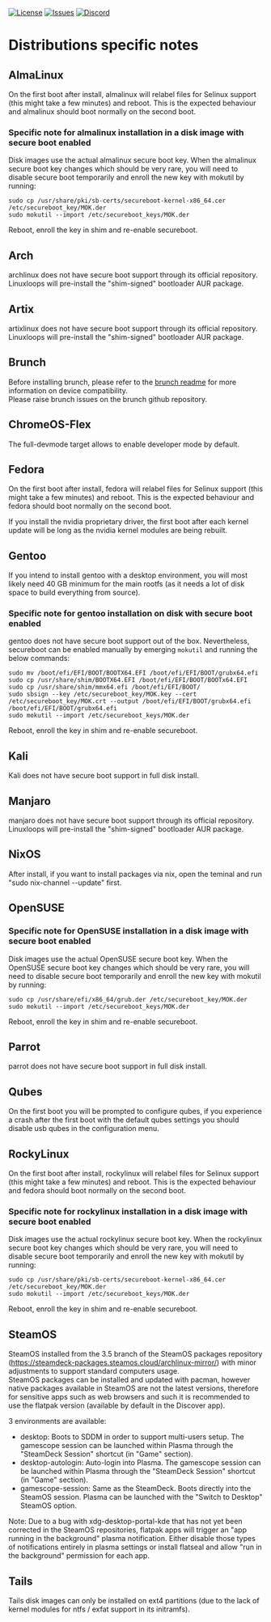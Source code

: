 <div id="top"></div>

<!-- Shields/Logos -->
[![License][license-shield]][license-url]
[![Issues][issues-shield]][issues-url]
[![Discord][discord-shield]][discord-url]
  
# Distributions specific notes

## AlmaLinux

On the first boot after install, almalinux will relabel files for Selinux support (this might take a few minutes) and reboot. This is the expected behaviour and almalinux should boot normally on the second boot.  

### Specific note for almalinux installation in a disk image with secure boot enabled

Disk images use the actual almalinux secure boot key. When the almalinux secure boot key changes which should be very rare, you will need to disable secure boot temporarily and enroll the new key with mokutil by running:  
```
sudo cp /usr/share/pki/sb-certs/secureboot-kernel-x86_64.cer /etc/secureboot_key/MOK.der
sudo mokutil --import /etc/secureboot_keys/MOK.der
```
Reboot, enroll the key in shim and re-enable secureboot.  


## Arch

archlinux does not have secure boot support through its official repository. Linuxloops will pre-install the "shim-signed" bootloader AUR package.  


## Artix

artixlinux does not have secure boot support through its official repository. Linuxloops will pre-install the "shim-signed" bootloader AUR package.  


## Brunch

Before installing brunch, please refer to the [brunch readme][brunch-readme] for more information on device compatibility.  
Please raise brunch issues on the brunch github repository.  


## ChromeOS-Flex

The full-devmode target allows to enable developer mode by default.  


## Fedora

On the first boot after install, fedora will relabel files for Selinux support (this might take a few minutes) and reboot. This is the expected behaviour and fedora should boot normally on the second boot.  

If you install the nvidia proprietary driver, the first boot after each kernel update will be long as the nvidia kernel modules are being rebuilt.  


## Gentoo

If you intend to install gentoo with a desktop environment, you will most likely need 40 GB minimum for the main rootfs (as it needs a lot of disk space to build everything from source).  

### Specific note for gentoo installation on disk with secure boot enabled

gentoo does not have secure boot support out of the box. Nevertheless, secureboot can be enabled manually by emerging `mokutil` and running the below commands:  
```
sudo mv /boot/efi/EFI/BOOT/BOOTX64.EFI /boot/efi/EFI/BOOT/grubx64.efi
sudo cp /usr/share/shim/BOOTX64.EFI /boot/efi/EFI/BOOT/BOOTx64.EFI
sudo cp /usr/share/shim/mmx64.efi /boot/efi/EFI/BOOT/
sudo sbsign --key /etc/secureboot_key/MOK.key --cert /etc/secureboot_key/MOK.crt --output /boot/efi/EFI/BOOT/grubx64.efi /boot/efi/EFI/BOOT/grubx64.efi
sudo mokutil --import /etc/secureboot_keys/MOK.der
```
Reboot, enroll the key in shim and re-enable secureboot.  


## Kali

Kali does not have secure boot support in full disk install.  


## Manjaro

manjaro does not have secure boot support through its official repository. Linuxloops will pre-install the "shim-signed" bootloader AUR package.  


## NixOS

After install, if you want to install packages via nix, open the teminal and run "sudo nix-channel --update" first.  


## OpenSUSE

### Specific note for OpenSUSE installation in a disk image with secure boot enabled

Disk images use the actual OpenSUSE secure boot key. When the OpenSUSE secure boot key changes which should be very rare, you will need to disable secure boot temporarily and enroll the new key with mokutil by running:  
```
sudo cp /usr/share/efi/x86_64/grub.der /etc/secureboot_key/MOK.der
sudo mokutil --import /etc/secureboot_keys/MOK.der
```
Reboot, enroll the key in shim and re-enable secureboot.  


## Parrot

parrot does not have secure boot support in full disk install.  


## Qubes

On the first boot you will be prompted to configure qubes, if you experience a crash after the first boot with the default qubes settings you should disable usb qubes in the configuration menu.  


## RockyLinux

On the first boot after install, rockylinux will relabel files for Selinux support (this might take a few minutes) and reboot. This is the expected behaviour and fedora should boot normally on the second boot.  

### Specific note for rockylinux installation in a disk image with secure boot enabled

Disk images use the actual rockylinux secure boot key. When the rockylinux secure boot key changes which should be very rare, you will need to disable secure boot temporarily and enroll the new key with mokutil by running:  
```
sudo cp /usr/share/pki/sb-certs/secureboot-kernel-x86_64.cer /etc/secureboot_key/MOK.der
sudo mokutil --import /etc/secureboot_keys/MOK.der
```
Reboot, enroll the key in shim and re-enable secureboot.  


## SteamOS

SteamOS installed from the 3.5 branch of the SteamOS packages repository (https://steamdeck-packages.steamos.cloud/archlinux-mirror/) with minor adjustments to support standard computers usage.  
SteamOS packages can be installed and updated with pacman, however native packages available in SteamOS are not the latest versions, therefore for sensitive apps such as web browsers and such it is recommended to use the flatpak version (available by default in the Discover app).  

3 environments are available:
- desktop: Boots to SDDM in order to support multi-users setup. The gamescope session can be launched within Plasma through the "SteamDeck Session" shortcut (in "Game" section).  
- desktop-autologin: Auto-login into Plasma. The gamescope session can be launched within Plasma through the "SteamDeck Session" shortcut (in "Game" section).  
- gamescope-session: Same as the SteamDeck. Boots directly into the SteamOS session. Plasma can be launched with the "Switch to Desktop" SteamOS option.  

Note: Due to a bug with xdg-desktop-portal-kde that has not yet been corrected in the SteamOS repositories, flatpak apps will trigger an "app running in the background" plasma notification. Either disable those types of notifications entirely in plasma settings or install flatseal and allow "run in the background" permission for each app.  


## Tails

Tails disk images can only be installed on ext4 partitions (due to the lack of kernel modules for ntfs / exfat support in its initramfs).  


<!-- Reference Links -->
<!-- Badges -->
[license-shield]: https://img.shields.io/github/license/sebanc/linuxloops?label=License&logo=Github&style=flat-square
[license-url]: ./LICENSE
[issues-shield]: https://img.shields.io/github/issues/sebanc/linuxloops?label=Issues&logo=Github&style=flat-square
[issues-url]: https://github.com/sebanc/linuxloops/issues
[discord-shield]: https://img.shields.io/badge/Discord-Join-7289da?style=flat-square&logo=discord&logoColor=%23FFFFFF
[discord-url]: https://discord.gg/x2EgK2M

<!-- Internal Links -->
[brunch-readme]: https://github.com/sebanc/brunch/blob/main/README.md

